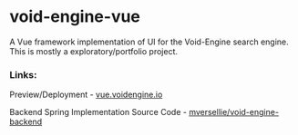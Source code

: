 # void-engine-vue
A Vue framework implementation of UI for the Void-Engine search engine.  This is mostly a exploratory/portfolio project.
### Links:
Preview/Deployment - [vue.voidengine.io](http://vue.voidengine.io)

Backend Spring Implementation Source Code -  [mversellie/void-engine-backend](https://github.com/mversellie/void-engine-backend)

